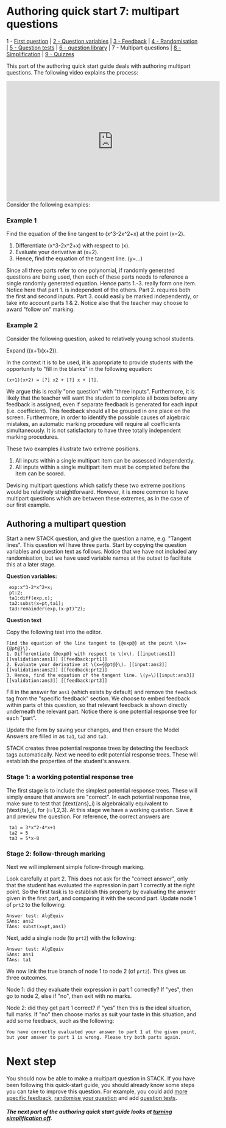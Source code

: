 # Authoring quick start 7: multipart questions

1 - [First question](Authoring_quick_start_1.md) | [2 - Question variables](Authoring_quick_start_2.md) | [3 - Feedback](Authoring_quick_start_3.md) | [4 - Randomisation](Authoring_quick_start_4.md) | [5 - Question tests](Authoring_quick_start_5.md) | [6 - question library](Authoring_quick_start_6.md) | 7 - Multipart questions | [8 - Simplification](Authoring_quick_start_8.md) | [9 - Quizzes](Authoring_quick_start_9.md)

This part of the authoring quick start guide deals with authoring multipart questions. The following video explains the process:

<iframe width="560" height="315" src="https://www.youtube.com/embed/lQhDEnEYZQM" frameborder="0" allowfullscreen></iframe>
Consider the following examples:

### Example 1

Find the equation of the line tangent to \(x^3-2x^2+x\) at the point \(x=2\).

1. Differentiate \(x^3-2x^2+x\) with respect to \(x\).
2. Evaluate your derivative at \(x=2\).
3. Hence, find the equation of the tangent line. \(y=...\)

Since all three parts refer to one polynomial, if randomly generated questions are being used, then each
of these parts needs to reference a single randomly generated equation. Hence parts 1.-3. really form
one item.  Notice here that part 1. is independent of the others. Part 2. requires both the first and second inputs. Part 3. could easily be marked independently, or take into account parts 1 & 2. Notice also that the teacher may choose to award "follow on" marking.

### Example 2

Consider the following question, asked to relatively young school students.

Expand \((x+1)(x+2)\).

In the context it is to be used, it is appropriate to provide students with the
opportunity to "fill in the blanks" in the following equation:

```
(x+1)(x+2) = [?] x2 + [?] x + [?].
```

We argue this is really "one question" with "three inputs". Furthermore, it is likely that the teacher will want the student to complete all boxes before any feedback is assigned, even if separate feedback is generated for each input (i.e. coefficient). This feedback should all be grouped in one place on the screen. Furthermore, in order to identify the possible causes of algebraic mistakes, an automatic marking procedure will require all coefficients simultaneously. It is not satisfactory to have three totally
independent marking procedures.

These two examples illustrate two extreme positions.

1. All inputs within a single multipart item can be assessed independently.
2. All inputs within a single multipart item must be completed before the item can be scored.

Devising multipart questions which satisfy these two extreme positions would be relatively straightforward. However, it is more common to have multipart questions which are between these extremes, as in the case of our first example.

## Authoring a multipart question

Start a new STACK question, and give the question a name, e.g. "Tangent lines".  This question will have three parts.  Start by copying the question variables and question text as follows.  Notice that we have not included any randomisation, but we have used variable names at the outset to facilitate this at a later stage.

__Question variables:__

```
 exp:x^3-2*x^2+x;
 pt:2;
 ta1:diff(exp,x);
 ta2:subst(x=pt,ta1);
 ta3:remainder(exp,(x-pt)^2);
```

__Question text__

Copy the following text into the editor.

	Find the equation of the line tangent to {@exp@} at the point \(x={@pt@}\).
	1. Differentiate {@exp@} with respect to \(x\). [[input:ans1]] [[validation:ans1]] [[feedback:prt1]]
	2. Evaluate your derivative at \(x={@pt@}\). [[input:ans2]] [[validation:ans2]] [[feedback:prt2]]
	3. Hence, find the equation of the tangent line. \(y=\)[[input:ans3]] [[validation:ans3]] [[feedback:prt3]]

Fill in the answer for `ans1` (which exists by default) and remove the `feedback` tag from the "specific feedback" section.  We choose to embed feedback within parts of this question, so that relevant feedback is shown directly underneath the relevant part. Notice there is one potential response tree for each "part".



Update the form by saving your changes, and then ensure the Model Answers are filled in as `ta1`, `ta2` and `ta3`.

STACK creates three potential response trees by detecting the feedback tags automatically.  Next we need to edit potential response trees.  These will establish the properties of the student's answers.

### Stage 1: a working potential response tree

The first stage is to include the simplest potential response trees.  These will simply ensure that answers are "correct".  In each potential response tree, make sure to test that \(\text{ans}_i\) is algebraically equivalent to \(\text{ta}_i\), for \(i=1,2,3\).  At this stage we have a working question.  Save it and preview the question.  For reference, the correct answers are

```
 ta1 = 3*x^2-4*x+1
 ta2 = 5
 ta3 = 5*x-8
```

### Stage 2: follow-through marking

Next we will implement simple follow-through marking.

Look carefully at part 2.  This does not ask for the "correct answer", only that the student has evaluated the expression in part 1 correctly at the right point.  So the first task is to establish this property by evaluating the answer given in the first part, and comparing it with the second part.  Update node 1 of `prt2` to the following:

```
Answer test: AlgEquiv
SAns: ans2
TAns: subst(x=pt,ans1)
```

Next, add a single node (to `prt2`) with the following:

```
Answer test: AlgEquiv
SAns: ans1
TAns: ta1
```

We now link the true branch of node 1 to node 2 (of `prt2`).  This gives us three outcomes.

Node 1: did they evaluate their expression in part 1 correctly? If "yes", then go to node 2, else if "no", then exit with no marks.

Node 2: did they get part 1 correct?  if "yes" then this is the ideal situation, full marks.  If "no" then choose marks as suit your taste in this situation, and add some feedback, such as the following:

	You have correctly evaluated your answer to part 1 at the given point, but your answer to part 1 is wrong. Please try both parts again.

# Next step #

You should now be able to make a multipart question in STACK. If you have been following this quick-start guide, you should already know some steps you can take to improve this question. For example, you could add [more specific feedback](Authoring_quick_start_3.md), [randomise your question](Authoring_quick_start_4.md) and add [question tests](Authoring_quick_start_5.md).

##### **The next part of the authoring quick start guide looks at [turning simplification off](Authoring_quick_start_8.md).**